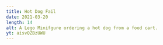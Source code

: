 ```yaml
---
title: Hot Dog Fail
date: 2021-03-20
length: 14
alt: A Lego Minifgure ordering a hot dog from a food cart.
yt: aisvQZBzUWU
---
```

